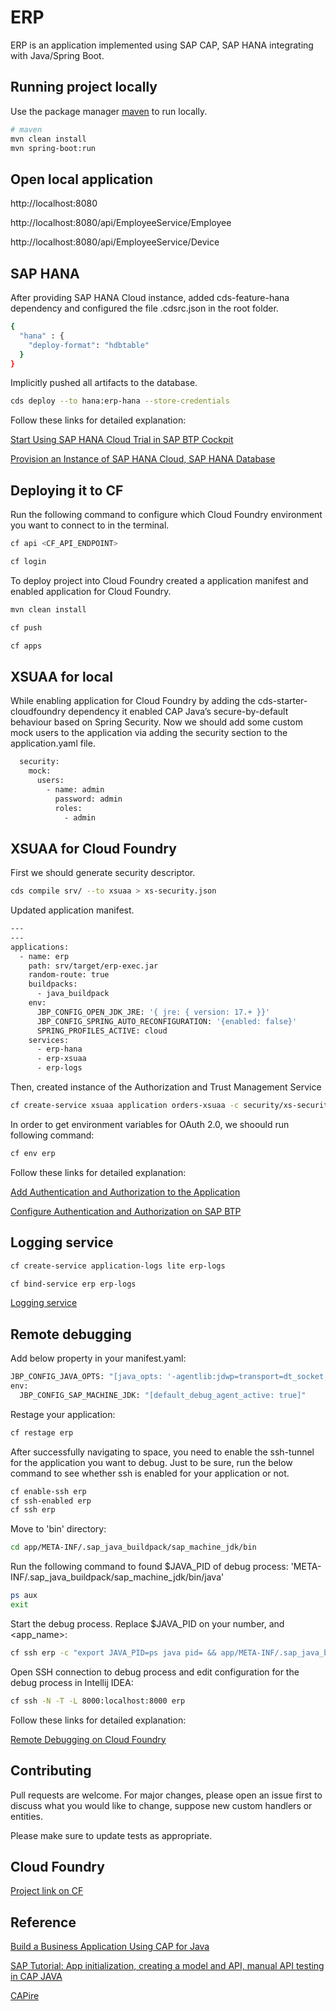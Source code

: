 # ERP

ERP is an application implemented using SAP CAP, SAP HANA integrating with Java/Spring Boot.

## Running project locally

Use the package manager [maven](https://maven.apache.org/) to run locally.

```bash
# maven
mvn clean install
mvn spring-boot:run
```

## Open local application

http://localhost:8080

http://localhost:8080/api/EmployeeService/Employee

http://localhost:8080/api/EmployeeService/Device

## SAP HANA

After providing SAP HANA Cloud instance, added cds-feature-hana dependency and configured the file .cdsrc.json in the root folder.

```bash
{
  "hana" : {
    "deploy-format": "hdbtable"
  }
}
```

Implicitly pushed all artifacts to the database.

```bash
cds deploy --to hana:erp-hana --store-credentials
```

Follow these links for detailed explanation:

[Start Using SAP HANA Cloud Trial in SAP BTP Cockpit](https://developers.sap.com/tutorials/hana-cloud-mission-trial-2.html)

[Provision an Instance of SAP HANA Cloud, SAP HANA Database](https://developers.sap.com/tutorials/hana-cloud-mission-trial-3.html)


## Deploying it to CF

Run the following command to configure which Cloud Foundry environment you want to connect to in the terminal.

```bash
cf api <CF_API_ENDPOINT>

cf login
```

To deploy project into Cloud Foundry created a application manifest and enabled application for Cloud Foundry.

```bash
mvn clean install

cf push

cf apps
```

## XSUAA for local

While enabling application for Cloud Foundry by adding the cds-starter-cloudfoundry dependency it enabled CAP Java’s secure-by-default behaviour based on Spring Security. Now we should add some custom mock users to the application via adding the security section to the application.yaml file.

```bash
  security:
    mock:
      users:
        - name: admin
          password: admin
          roles:
            - admin
```

## XSUAA for Cloud Foundry

First we should generate security descriptor.

```bash
cds compile srv/ --to xsuaa > xs-security.json
```

Updated application manifest.

```bash
---
---
applications:
  - name: erp
    path: srv/target/erp-exec.jar
    random-route: true
    buildpacks:
      - java_buildpack
    env:
      JBP_CONFIG_OPEN_JDK_JRE: '{ jre: { version: 17.+ }}'
      JBP_CONFIG_SPRING_AUTO_RECONFIGURATION: '{enabled: false}'
      SPRING_PROFILES_ACTIVE: cloud
    services:
      - erp-hana
      - erp-xsuaa
      - erp-logs
```

Then, created instance of the Authorization and Trust Management Service

```bash
cf create-service xsuaa application orders-xsuaa -c security/xs-security.json
```

In order to get environment variables for OAuth 2.0, we shoould run following command:

```bash
cf env erp
```

Follow these links for detailed explanation:

[Add Authentication and Authorization to the Application](https://developers.sap.com/tutorials/cp-cap-java-security-local.html)

[Configure Authentication and Authorization on SAP BTP](https://developers.sap.com/tutorials/cp-cap-java-security-cf.html)

## Logging service

```bash
cf create-service application-logs lite erp-logs

cf bind-service erp erp-logs
```
[Logging service](https://help.sap.com/docs/application-logging-service/sap-application-logging-service/sap-application-logging-service-for-cloud-foundry-environment)

## Remote debugging

Add below property in your manifest.yaml:

```bash
JBP_CONFIG_JAVA_OPTS: "[java_opts: '-agentlib:jdwp=transport=dt_socket,address=8000,server=y,suspend=n,onjcmd=y']"
env:
  JBP_CONFIG_SAP_MACHINE_JDK: "[default_debug_agent_active: true]"
```

Restage your application:

```bash
cf restage erp
```

After successfully navigating to space, you need to enable the ssh-tunnel for the application you want to debug. Just to be sure, run the below command to see whether ssh is enabled for your application or not. 

```bash
cf enable-ssh erp
cf ssh-enabled erp
cf ssh erp
```

Move to 'bin' directory:

```bash
cd app/META-INF/.sap_java_buildpack/sap_machine_jdk/bin
```

Run the following command to found $JAVA_PID of debug process:
'META-INF/.sap_java_buildpack/sap_machine_jdk/bin/java'

```bash
ps aux
exit
```

Start the debug process. Replace $JAVA_PID on your number, and <app_name>:

```bash
cf ssh erp -c "export JAVA_PID=ps java pid= && app/META-INF/.sap_java_buildpack/sap_machine_jdk/bin/jcmd $JAVA_PID VM.start_java_debugging"
```

Open SSH connection to debug process and edit configuration for the debug process in Intellij IDEA:

```bash
cf ssh -N -T -L 8000:localhost:8000 erp
```

Follow these links for detailed explanation:

[Remote Debugging on Cloud Foundry](https://blogs.sap.com/2019/07/24/remote-debugging-on-cloud-foundry/)

## Contributing

Pull requests are welcome. For major changes, please open an issue first
to discuss what you would like to change, suppose new custom handlers or entities.

Please make sure to update tests as appropriate.

## Cloud Foundry

[Project link on CF](https://erp-active-rabbit-hd.cfapps.us10-001.hana.ondemand.com)

## Reference

[Build a Business Application Using CAP for Java](https://developers.sap.com/mission.cap-java-app.html)

[SAP Tutorial: App initialization, creating a model and API, manual API testing in CAP JAVA](https://medium.com/nerd-for-tech/sap-tutorial-complete-cap-java-part-1-fc1868c7bbba)

[CAPire](https://cap.cloud.sap/docs/about/)
